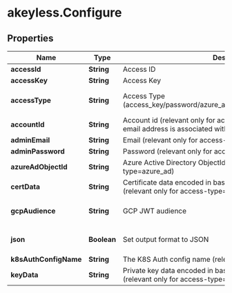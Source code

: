 # akeyless.Configure

## Properties

Name | Type | Description | Notes
------------ | ------------- | ------------- | -------------
**accessId** | **String** | Access ID | [optional] 
**accessKey** | **String** | Access Key | [optional] 
**accessType** | **String** | Access Type (access_key/password/azure_ad/saml/oidc/aws_iam/gcp/k8s/cert) | [optional] [default to &#39;access_key&#39;]
**accountId** | **String** | Account id (relevant only for access-type&#x3D;password where the email address is associated with more than one account) | [optional] 
**adminEmail** | **String** | Email (relevant only for access-type&#x3D;password) | [optional] 
**adminPassword** | **String** | Password (relevant only for access-type&#x3D;password) | [optional] 
**azureAdObjectId** | **String** | Azure Active Directory ObjectId (relevant only for access-type&#x3D;azure_ad) | [optional] 
**certData** | **String** | Certificate data encoded in base64. Used if file was not provided. (relevant only for access-type&#x3D;cert in Curl Context) | [optional] 
**gcpAudience** | **String** | GCP JWT audience | [optional] [default to &#39;akeyless.io&#39;]
**json** | **Boolean** | Set output format to JSON | [optional] [default to false]
**k8sAuthConfigName** | **String** | The K8S Auth config name (relevant only for access-type&#x3D;k8s) | [optional] 
**keyData** | **String** | Private key data encoded in base64. Used if file was not provided.(relevant only for access-type&#x3D;cert in Curl Context) | [optional] 



